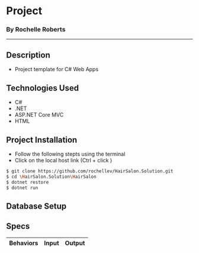 # Project
### By Rochelle Roberts
-----

## Description
* Project template for C# Web Apps

## Technologies Used
* C#
* .NET
* ASP.NET Core MVC
* HTML

## Project Installation
* Follow the following stepts using the terminal
* Click on the local host link (Ctrl + click )

```sh
$ git clone https://github.com/rochellev/HairSalon.Solution.git
$ cd \HairSalon.Solution\HairSalon
$ dotnet restore
$ dotnet run
```

## Database Setup

## Specs

| Behaviors       | Input          | Output      |
| ---------------- |:------------:| :--------------:|

